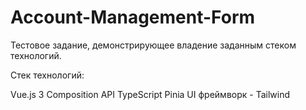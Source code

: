 # Account-Management-Form
Тестовое задание, демонстрирующее владение заданным стеком технологий.

Стек технологий:

Vue.js 3 Composition API
TypeScript
Pinia
UI фреймворк - Tailwind
